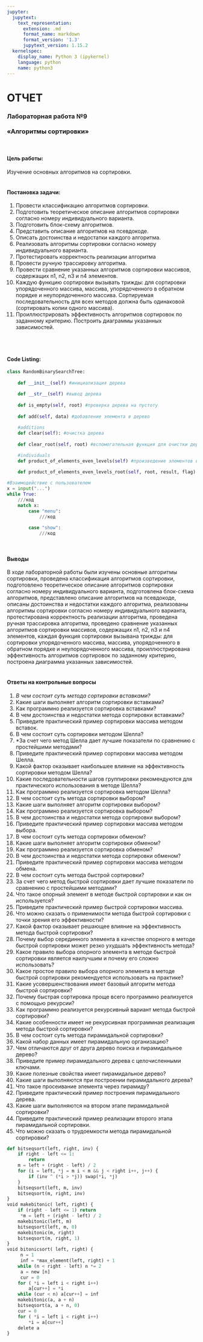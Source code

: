 ```yaml
---
jupyter:
  jupytext:
    text_representation:
      extension: .md
      format_name: markdown
      format_version: '1.3'
      jupytext_version: 1.15.2
  kernelspec:
    display_name: Python 3 (ipykernel)
    language: python
    name: python3
---
```


<!-- #region -->
<h1> ОТЧЕТ </h1>
<h3> Лабораторная работа №9 <br> <br>
    «Алгоритмы сортировки» </h3>
<br>
<h4> Цель работы: </h4>
Изучение основных алгоритмов на сортировки.
<br>
<br>
<h4> Постановка задачи: </h4>

1. Провести классификацию алгоритмов сортировки.
2. Подготовить теоретическое описание алгоритмов сортировки согласно номеру индивидуального варианта.
3. Подготовить блок-схему алгоритмов.
4. Представить описание алгоритмов на псевдокоде.
5. Описать достоинства и недостатки каждого алгоритма.
6. Реализовать алгоритмы сортировки согласно номеру индивидуального варианта.
7. Протестировать корректность реализации алгоритма
8. Провести ручную трассировку алгоритма.
9. Провести сравнение указанных алгоритмов сортировки массивов, содержащих n1, n2, n3 и n4 элементов.
10. Каждую функцию сортировки вызывать трижды: для сортировки упорядоченного массива, массива, упорядоченного в обратном порядке и неупорядоченного массива. Сортируемая последовательность для всех методов должна быть одинаковой (сортировать копии одного массива).
11. Проиллюстрировать эффективность алгоритмов сортировок по заданному критерию. Построить диаграммы указанных зависимостей.
<br>
<br>
<h4> Code Listing: </h4>

```python
class RandomBinarySearchTree:
    
    def __init__(self) #инициализация дерева

    def __str__(self) #вывод дерева
    
    def is_empty(self, root) #проверка дерева на пустоту
    
    def add(self, data) #добавление элемента в дерево
    
    #additions
    def clear(self): #очистка дерева
    
    def clear_root(self, root) #вспомогательная функция для очистки дерева

    #individuals
    def product_of_elements_even_levels(self) #произведение элементов всех четных уровней

    def product_of_elements_even_levels_root(self, root, result, flag) #вспомогательная функция для произведения элементов всех четных уровней
    
#Взаимодействие с пользователем
x = input("...")
while True:
    ///код
    match x:
        case "menu":
            ///код
        
        case "show":
            ///код
```
<br>
<h4> Выводы </h4>
В ходе лабораторной работы были изучены основные алгоритмы сортировки, проведена классификация алгоритмов сортировки, подготовлено теоретическое описание алгоритмов сортировки согласно номеру индивидуального варианта, подготовлена блок-схема алгоритмов, представлено описание алгоритмов на псевдокоде, описаны достоинства и недостатки каждого алгоритма, реализованы алгоритмы сортировки согласно номеру индивидуального варианта, протестирована корректность реализации алгоритма, проведена ручная трассировка алгоритма, проведено сравнение указанных алгоритмов сортировки массивов, содержащих n1, n2, n3 и n4 элементов, каждая функция сортировки вызывана трижды: для сортировки упорядоченного массива, массива, упорядоченного в обратном порядке и неупорядоченного массива, проиллюстрирована эффективность алгоритмов сортировок по заданному критерию, построена диаграмма указанных зависимостей.
<br>
<br>
<h4> Ответы на контрольные вопросы </h4>

1. *В чем состоит суть метода сортировки вставками?* <br>
2. Какие шаги выполняет алгоритм сортировки вставками?
3. Как программно реализуется сортировка вставками?
4. В чем достоинства и недостатки метода сортировки вставками?
5. Приведите практический пример сортировки массива методом вставок.
6. В чем состоит суть сортировки методом Шелла?
7. *За счет чего метод Шелла дает лучшие показатели по сравнению с простейшими методами?
8. Приведите практический пример сортировки массива методом Шелла.
9. Какой фактор оказывает наибольшее влияние на эффективность сортировки методом Шелла?
10. Какие последовательности шагов группировки рекомендуются для практического использования в методе Шелла?
11. Как программно реализуется сортировка методом Шелла?
12. В чем состоит суть метода сортировки выбором?
13. Какие шаги выполняет алгоритм сортировки выбором?
14. Как программно реализуется сортировка выбором?
15. В чем достоинства и недостатки метода сортировки выбором?
16. Приведите практический пример сортировки массива методом выбора.
17. В чем состоит суть метода сортировки обменом?
18. Какие шаги выполняет алгоритм сортировки обменом?
19. Как программно реализуется сортировка обменом?
20. В чем достоинства и недостатки метода сортировки обменом?
21. Приведите практический пример сортировки массива методом обмена.
22. В чем состоит суть метода быстрой сортировки?
23. За счет чего метод быстрой сортировки дает лучшие показатели по сравнению с простейшими методами?
24. Что такое опорный элемент в методе быстрой сортировки и как он используется?
25. Приведите практический пример быстрой сортировки массива.
26. Что можно сказать о применимости метода быстрой сортировки с точки зрения его эффективности?
27. Какой фактор оказывает решающее влияние на эффективность метода быстрой сортировки?
28. Почему выбор серединного элемента в качестве опорного в методе быстрой сортировки может резко ухудшать эффективность метода?
29. Какое правило выбора опорного элемента в методе быстрой сортировки является наилучшим и почему его сложно использовать?
30. Какое простое правило выбора опорного элемента в методе быстрой сортировки рекомендуется использовать на практике?
31. Какие усовершенствования имеет базовый алгоритм метода быстрой сортировки?
32. Почему быстрая сортировка проще всего программно реализуется с помощью рекурсии?
33. Как программно реализуется рекурсивный вариант метода быстрой сортировки?
34. Какие особенности имеет не рекурсивная программная реализация метода быстрой сортировки?
35. В чем состоит суть метода пирамидальной сортировки?
36. Какой набор данных имеет пирамидальную организацию?
37. Чем отличаются друг от друга дерево поиска и пирамидальное дерево?
38. Приведите пример пирамидального дерева с целочисленными ключами.
39. Какие полезные свойства имеет пирамидальное дерево?
40. Какие шаги выполняются при построении пирамидального дерева?
41. Что такое просеивание элемента через пирамиду?
42. Приведите практический пример построения пирамидального дерева.
43. Какие шаги выполняются на втором этапе пирамидальной сортировки?
44. Приведите практический пример реализации второго этапа пирамидальной сортировки.
45. Что можно сказать о трудоемкости метода пирамидальной сортировки?
<!-- #endregion -->

```python
def bitseqsort(left, right, inv) {
	if right - left <= 1:
        return
	m = left + (right - left) / 2
	for (i = left, *j = m i < m && j < right i++, j++) {
		if (inv ^ (*i > *j)) swap(*i, *j)
	}
	bitseqsort(left, m, inv)
	bitseqsort(m, right, inv)
}
void makebitonic( left, right) {
	if (right - left <= 1) return
	 *m = left + (right - left) / 2
	makebitonic(left, m)
	bitseqsort(left, m, 0)
	makebitonic(m, right)
	bitseqsort(m, right, 1)
}
void bitonicsort( left, right) {
	 n = 1
	 inf = *max_element(left, right) + 1
	while (n < right - left) n *= 2
	 a = new [n]
	 cur = 0
	for ( *i = left i < right i++)
		a[cur++] = *i
	while (cur < n) a[cur++] = inf
	makebitonic(a, a + n)
	bitseqsort(a, a + n, 0)
	cur = 0
	for ( *i = left i < right i++)
		*i = a[cur++]
	delete a
}
```
